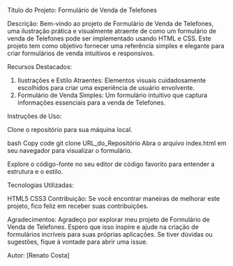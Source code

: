 Título do Projeto: Formulário de Venda de Telefones

Descrição:
Bem-vindo ao projeto de Formulário de Venda de Telefones, uma ilustração prática e visualmente atraente de como um formulário de venda de Telefones pode ser implementado usando HTML e CSS. Este projeto tem como objetivo fornecer uma referência simples e elegante para criar formulários de venda intuitivos e responsivos.

Recursos Destacados:

1. Ilustrações e Estilo Atraentes: Elementos visuais cuidadosamente escolhidos para criar uma experiência de usuário envolvente.
2. Formulário de Venda Simples: Um formulário intuitivo que captura informações essenciais para a venda de Telefones.

Instruções de Uso:

Clone o repositório para sua máquina local.

bash
Copy code
git clone URL_do_Repositório
Abra o arquivo index.html em seu navegador para visualizar o formulário.

Explore o código-fonte no seu editor de código favorito para entender a estrutura e o estilo.

Tecnologias Utilizadas:

HTML5
CSS3
Contribuição:
Se você encontrar maneiras de melhorar este projeto, fico feliz em receber suas contribuições.

Agradecimentos:
Agradeço por explorar meu projeto de Formulário de Venda de Telefones. Espero que isso inspire e ajude na criação de formulários incríveis para suas próprias aplicações. Se tiver dúvidas ou sugestões, fique à vontade para abrir uma issue.

Autor:
[Renato Costa]
